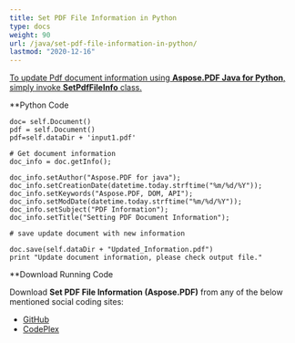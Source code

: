 ```yaml
---
title: Set PDF File Information in Python
type: docs
weight: 90
url: /java/set-pdf-file-information-in-python/
lastmod: "2020-12-16"
---
```


<ins>To update Pdf document information using **Aspose.PDF Java for Python**, simply invoke **SetPdfFileInfo** class.

**Python Code
```
doc= self.Document()
pdf = self.Document()
pdf=self.dataDir + 'input1.pdf'

# Get document information
doc_info = doc.getInfo();

doc_info.setAuthor("Aspose.PDF for java");
doc_info.setCreationDate(datetime.today.strftime("%m/%d/%Y"));
doc_info.setKeywords("Aspose.PDF, DOM, API");
doc_info.setModDate(datetime.today.strftime("%m/%d/%Y"));
doc_info.setSubject("PDF Information");
doc_info.setTitle("Setting PDF Document Information");

# save update document with new information

doc.save(self.dataDir + "Updated_Information.pdf")
print "Update document information, please check output file."
```

**Download Running Code

Download **Set PDF File Information (Aspose.PDF)** from any of the below mentioned social coding sites:

- [GitHub](https://github.com/aspose-pdf/Aspose.PDF-for-Java/blob/master/Plugins/Aspose_Pdf_Java_for_Python/test/WorkingWithDocumentObject/SetPdfFileInfo/SetPdfFileInfo.py)
- [CodePlex](http://asposepdfjavapython.codeplex.com/SourceControl/latest#test/WorkingWithDocumentObject/SetPdfFileInfo/SetPdfFileInfo.py)
